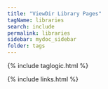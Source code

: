 ```yaml
---
title: "ViewDir Library Pages"
tagName: libraries
search: include
permalink: libraries
sidebar: mydoc_sidebar
folder: tags
---
```

{% include taglogic.html %}

{% include links.html %}
